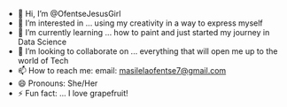 - 👋 Hi, I’m @OfentseJesusGirl
- 👀 I’m interested in ... using my creativity in a way to express myself
- 🌱 I’m currently learning ... how to paint and just started my journey in Data Science
- 💞️ I’m looking to collaborate on ... everything that will open me up to the world of Tech
- 📫 How to reach me: email: masilelaofentse7@gmail.com
- 😄 Pronouns: She/Her
- ⚡ Fun fact: ... I love grapefruit!

<!---
OfentseJesusGirl/OfentseJesusGirl is a ✨ special ✨ repository because its `README.md` (this file) appears on your GitHub profile.
You can click the Preview link to take a look at your changes.
--->
